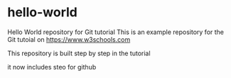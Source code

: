 # hello-world
Hello World repository for Git tutorial
This is an example repository for the Git tutoial on https://www.w3schools.com

This repository is built step by step in the tutorial

it now includes steo for github
